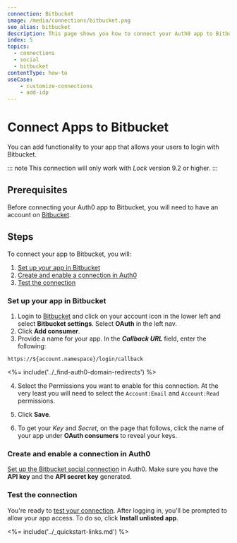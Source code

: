 ```yaml
---
connection: Bitbucket
image: /media/connections/bitbucket.png
seo_alias: bitbucket
description: This page shows you how to connect your Auth0 app to Bitbucket. You will need to generate keys, copy these into your Auth0 settings, and enable the connection.
index: 5
topics:
  - connections
  - social
  - bitbucket
contentType: how-to
useCase:
    - customize-connections
    - add-idp
---
```

# Connect Apps to Bitbucket

You can add functionality to your app that allows your users to login with Bitbucket.

::: note
This connection will only work with <dfn data-key="lock">Lock</dfn> version 9.2 or higher.
:::

## Prerequisites

Before connecting your Auth0 app to Bitbucket, you will need to have an account on [Bitbucket](https://bitbucket.org/).

## Steps

To connect your app to Bitbucket, you will:

1. [Set up your app in Bitbucket](#set-up-your-app-in-bitbucket)
2. [Create and enable a connection in Auth0](#create-and-enable-a-connection-in-auth0)
3. [Test the connection](#test-the-connection)

### Set up your app in Bitbucket

1. Login to [Bitbucket](https://bitbucket.org/) and click on your account icon in the lower left and select **Bitbucket settings**. Select **OAuth**  in the left nav.
2. Click **Add consumer**. 
3. Provide a name for your app. In the <dfn data-key="callback">**Callback URL**</dfn> field, enter the following:

`https://${account.namespace}/login/callback`

<%= include('../_find-auth0-domain-redirects') %>

4. Select the Permissions you want to enable for this connection. At the very least you will need to select the `Account:Email` and `Account:Read` permissions.

5. Click **Save**.

6. To get your *Key* and *Secret*, on the page that follows, click the name of your app under **OAuth consumers** to reveal your keys.

### Create and enable a connection in Auth0

[Set up the Bitbucket social connection](/dashboard/guides/connections/set-up-connections-social) in Auth0. Make sure you have the **API key** and the **API secret key** generated.

### Test the connection

You're ready to [test your connection](/dashboard/guides/connections/test-connections-social). After logging in, you'll be prompted to allow your app access. To do so, click **Install unlisted app**.

<%= include('../_quickstart-links.md') %>

